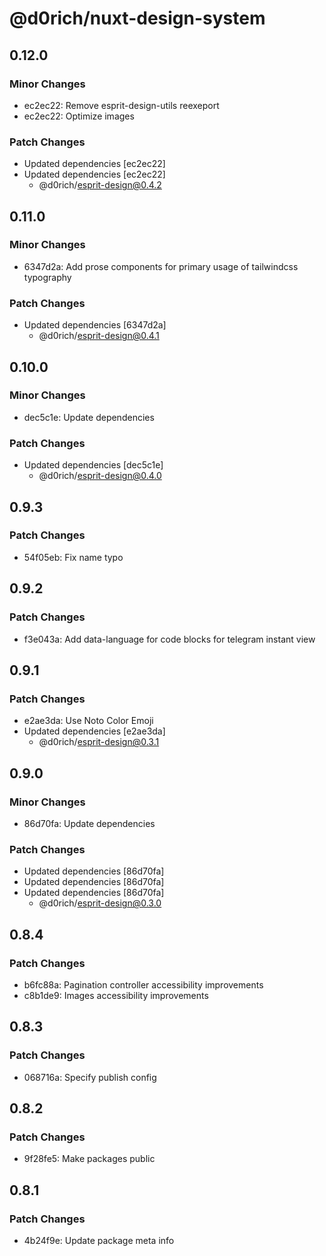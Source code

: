 # @d0rich/nuxt-design-system

## 0.12.0

### Minor Changes

- ec2ec22: Remove esprit-design-utils reexeport
- ec2ec22: Optimize images

### Patch Changes

- Updated dependencies [ec2ec22]
- Updated dependencies [ec2ec22]
  - @d0rich/esprit-design@0.4.2

## 0.11.0

### Minor Changes

- 6347d2a: Add prose components for primary usage of tailwindcss typography

### Patch Changes

- Updated dependencies [6347d2a]
  - @d0rich/esprit-design@0.4.1

## 0.10.0

### Minor Changes

- dec5c1e: Update dependencies

### Patch Changes

- Updated dependencies [dec5c1e]
  - @d0rich/esprit-design@0.4.0

## 0.9.3

### Patch Changes

- 54f05eb: Fix name typo

## 0.9.2

### Patch Changes

- f3e043a: Add data-language for code blocks for telegram instant view

## 0.9.1

### Patch Changes

- e2ae3da: Use Noto Color Emoji
- Updated dependencies [e2ae3da]
  - @d0rich/esprit-design@0.3.1

## 0.9.0

### Minor Changes

- 86d70fa: Update dependencies

### Patch Changes

- Updated dependencies [86d70fa]
- Updated dependencies [86d70fa]
- Updated dependencies [86d70fa]
  - @d0rich/esprit-design@0.3.0

## 0.8.4

### Patch Changes

- b6fc88a: Pagination controller accessibility improvements
- c8b1de9: Images accessibility improvements

## 0.8.3

### Patch Changes

- 068716a: Specify publish config

## 0.8.2

### Patch Changes

- 9f28fe5: Make packages public

## 0.8.1

### Patch Changes

- 4b24f9e: Update package meta info
